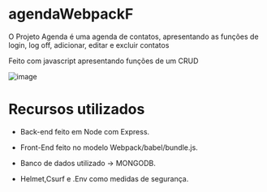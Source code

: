 # agendaWebpackF

 O Projeto Agenda  é uma agenda de contatos, apresentando as funções de login, log off, adicionar, editar e excluir contatos 

Feito com javascript  apresentando funções de um CRUD


![image](https://user-images.githubusercontent.com/86433407/190874678-859a35ee-89c2-4b33-bbc5-f6b87e0c26f8.png)


# Recursos utilizados 
 - Back-end feito em Node com Express.

 - Front-End feito no modelo Webpack/babel/bundle.js.

 - Banco de dados utilizado -> MONGODB.
 
 
 - Helmet,Csurf e .Env  como medidas de segurança.



  

